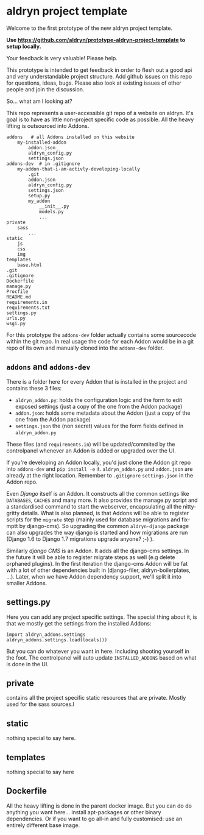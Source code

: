 # aldryn project template

Welcome to the first prototype of the new aldryn project template.

**Use https://github.com/aldryn/prototype-aldryn-project-template to setup locally.**

Your feedback is very valuable! Please help.

This prototype is intended to get feedback in order to flesh out a good api
and very understandable project structure. Add github issues on this repo for
questions, ideas, bugs. Please also look at existing issues of other people and
join the discussion.

So... what am I looking at?

This repo represents a user-accessible git repo of a website on aldryn. It's
goal is to have as little non-project specific code as possible. All the heavy
lifting is outsourced into Addons.

```
addons   # all Addons installed on this website
    my-installed-addon
        addon.json
        aldryn_config.py
        settings.json
addons-dev  # in .gitignore
    my-addon-that-i-am-activly-developing-locally   
        .git
        addon.json
        aldryn_config.py
        settings.json
        setup.py
        my_addon
            __init__.py
            models.py
            ...
private
    sass
        ...
static
    js
    css
    img
templates
    base.html
.git
.gitignore
Dockerfile
manage.py
Procfile
README.md
requirements.in
requirements.txt
settings.py
urls.py
wsgi.py
```

For this prototype the ``addons-dev`` folder actually contains some sourcecode
within the git repo. In real usage the code for each Addon would be in a git repo of its own
and manually cloned into the ``addons-dev`` folder.

## ``addons`` and ``addons-dev``

There is a folder here for every Addon that is installed in the project and 
contains these 3 files:

* ``aldryn_addon.py``: holds the configuration logic and the form to edit exposed settings (just a copy of the one from the Addon package)
* ``addon.json``: holds some metadata about the Addon (just a copy of the one from the Addon package)
* ``settings.json`` the (non secret) values for the form fields defined in ``aldryn_addon.py``

These files (and ``requirements.in``) will be updated/commited by the
controlpanel whenever an Addon is added or upgraded over the UI.

If you're developing an Addon locally, you'd just clone the Addon git repo
into ``addons-dev`` and ``pip install -e`` it.
``aldryn_addon.py`` and ``addon.json`` are already at the right location.
Remember to ``.gitignore`` ``settings.json`` in the Addon repo.

Even *Django* itself is an Addon. It constructs all the common settings like
``DATABASES``, ``CACHES`` and many more. It also provides the manage.py script
and a standardised command to start the webserver, encapsulating all the 
nitty-gritty details. What is also planned, is that Addons will be able to
register scripts for the ``migrate`` step (mainly used for database
migrations and fix-mptt by django-cms).
So upgrading the common ``aldryn-django`` package can also
upgrades the way django is started and how migrations are run (Django 1.6 to
Django 1.7 migrations upgrade anyone? ;-) ).
 
Similarly *django CMS* is an Addon. It adds all the django-cms settings. In 
the future it will be able to register migrate steps as well
(e.g delete orphaned plugins).
In the first iteration the django-cms Addon will be fat with a lot of other
dependencies built in (django-filer, aldryn-boilerplates, ...). Later, when
we have Addon dependency support, we'll split it into smaller Addons.


## settings.py

Here you can add any project specific settings. The special thing about it, is
that we mostly get the settings from the installed Addons:

```
import aldryn_addons.settings
aldryn_addons.settings.load(locals())
```

But you can do whatever you want in here. Including shooting yourself in the
foot. The controlpanel will auto update ``INSTALLED_ADDONS`` based on what
is done in the UI.

## private

contains all the project specific static resources that are private. Mostly
used for the sass sources.l

## static

nothing special to say here.

## templates

nothing special to say here

## Dockerfile

All the heavy lifting is done in the parent docker image. But you can do
do anything you want here... install apt-packages or other binary
dependencies.
Or if you want to go all-in and fully customised: use an entirely different
base image.
